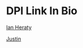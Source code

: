 # DPI Link In Bio

[Ian Heraty](https://heratyian.github.io)

[Justin](https://justin1111111111.github.io/)
